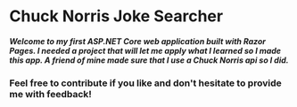 # Chuck Norris Joke Searcher

##### Welcome to my first ASP.NET Core web application built with Razor Pages. I needed a project that will let me apply what I learned so I made this app. A friend of mine made sure that I use a Chuck Norris api so I did.




### Feel free to contribute if you like and don't hesitate to provide me with feedback!